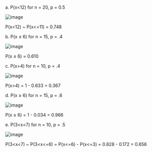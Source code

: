 a. P(x<12) for n = 20, p = 0.5

![image](https://github.com/user-attachments/assets/0933834c-4671-4259-b01f-370399e3cf55)

P(x<12) ~ P(x<=11) = 0.748

b. P(x ≤ 6) for n = 15, p = .4

![image](https://github.com/user-attachments/assets/8d21627b-29c9-49da-8e9d-1d1d979c205a)

P(x ≤ 6) = 0.610

c. P(x>4) for n = 10, p = .4

![image](https://github.com/user-attachments/assets/e8f8fee3-cf95-4a0b-a9f5-e79af0506aa4)

P(x>4) = 1 - 0.633 = 0.367

d. P(x ≥ 6) for n = 15, p = .6

![image](https://github.com/user-attachments/assets/7c2b8e31-8a05-4f7b-841b-0cffd4da37f8)

P(x ≥ 6) = 1 - 0.034 = 0.966

e. P(3<x<7) for n = 10, p = .5

![image](https://github.com/user-attachments/assets/f6f45de9-4960-4c2e-b053-ad0fc8edd730)

P(3<x<7) ~ P(3<x<=6) = P(x<=6) - P(x<=3) = 0.828 - 0.172 = 0.656

